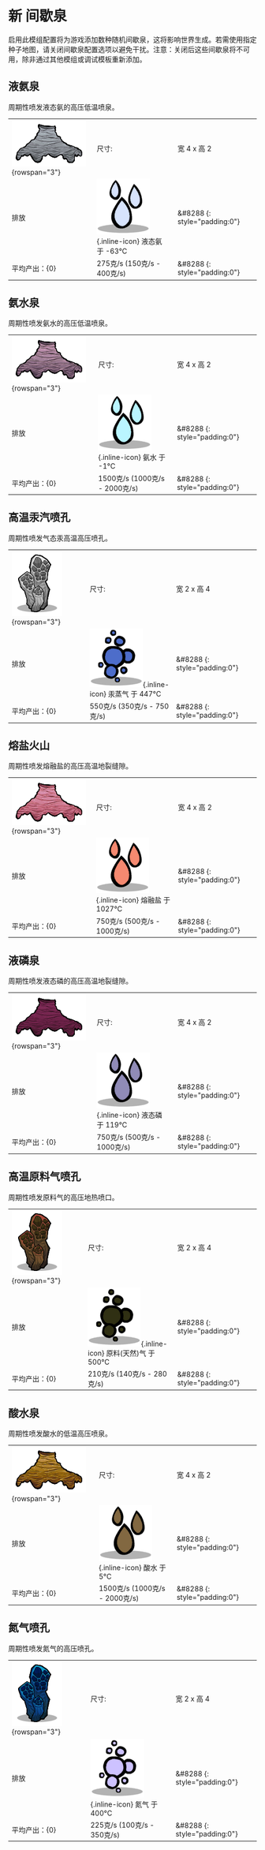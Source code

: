 # 新 间歇泉
启用此模组配置将为游戏添加数种随机间歇泉，这将影响世界生成。若需使用指定种子地图，请关闭间歇泉配置选项以避免干扰。注意：关闭后这些间歇泉将不可用，除非通过其他模组或调试模板重新添加。

## 液氨泉

周期性喷发液态氨的高压低温喷泉。

| | | |
|-|-|-|
| ![GeyserGeneric_AmmoniaGeyser](/assets/images/geysers/GeyserGeneric_AmmoniaGeyser.png) {rowspan="3"} |尺寸: | 宽 4 x 高 2|
|排放 |  ![LiquidAmmonia](/assets/images/elements/LiquidAmmonia.png){.inline-icon} 液态氨 于 -63°C|&#8288 {: style="padding:0"} |
|平均产出：{0} | 275克/s (150克/s - 400克/s)|&#8288 {: style="padding:0"} |


## 氨水泉

周期性喷发氨水的高压低温喷泉。

| | | |
|-|-|-|
| ![GeyserGeneric_AmmoniumWaterGeyser](/assets/images/geysers/GeyserGeneric_AmmoniumWaterGeyser.png) {rowspan="3"} |尺寸: | 宽 4 x 高 2|
|排放 |  ![AmmoniumWater](/assets/images/elements/AmmoniumWater.png){.inline-icon} 氨水 于 -1°C|&#8288 {: style="padding:0"} |
|平均产出：{0} | 1500克/s (1000克/s - 2000克/s)|&#8288 {: style="padding:0"} |


## 高温汞汽喷孔

周期性喷发气态汞高温高压喷孔。

| | | |
|-|-|-|
| ![GeyserGeneric_HotMercuryGasVent](/assets/images/geysers/GeyserGeneric_HotMercuryGasVent.png) {rowspan="3"} |尺寸: | 宽 2 x 高 4|
|排放 |  ![MercuryGas](/assets/images/elements/MercuryGas.png){.inline-icon} 汞蒸气 于 447°C|&#8288 {: style="padding:0"} |
|平均产出：{0} | 550克/s (350克/s - 750克/s)|&#8288 {: style="padding:0"} |


## 熔盐火山

周期性喷发熔融盐的高压高温地裂缝隙。

| | | |
|-|-|-|
| ![GeyserGeneric_MoltenSaltGeyser](/assets/images/geysers/GeyserGeneric_MoltenSaltGeyser.png) {rowspan="3"} |尺寸: | 宽 4 x 高 2|
|排放 |  ![MoltenSalt](/assets/images/elements/MoltenSalt.png){.inline-icon} 熔融盐 于 1027°C|&#8288 {: style="padding:0"} |
|平均产出：{0} | 750克/s (500克/s - 1000克/s)|&#8288 {: style="padding:0"} |


## 液磷泉

周期性喷发液态磷的高压高温地裂缝隙。

| | | |
|-|-|-|
| ![GeyserGeneric_PhosphorusGeyser](/assets/images/geysers/GeyserGeneric_PhosphorusGeyser.png) {rowspan="3"} |尺寸: | 宽 4 x 高 2|
|排放 |  ![LiquidPhosphorus](/assets/images/elements/LiquidPhosphorus.png){.inline-icon} 液态磷 于 119°C|&#8288 {: style="padding:0"} |
|平均产出：{0} | 750克/s (500克/s - 1000克/s)|&#8288 {: style="padding:0"} |


## 高温原料气喷孔

周期性喷发原料气的高压地热喷口。

| | | |
|-|-|-|
| ![GeyserGeneric_RawGasVent](/assets/images/geysers/GeyserGeneric_RawGasVent.png) {rowspan="3"} |尺寸: | 宽 2 x 高 4|
|排放 |  ![RawNaturalGas](/assets/images/elements/RawNaturalGas.png){.inline-icon} 原料(天然)气 于 500°C|&#8288 {: style="padding:0"} |
|平均产出：{0} | 210克/s (140克/s - 280克/s)|&#8288 {: style="padding:0"} |


## 酸水泉

周期性喷发酸水的低温高压喷泉。

| | | |
|-|-|-|
| ![GeyserGeneric_SourWaterGeyser](/assets/images/geysers/GeyserGeneric_SourWaterGeyser.png) {rowspan="3"} |尺寸: | 宽 4 x 高 2|
|排放 |  ![SourWater](/assets/images/elements/SourWater.png){.inline-icon} 酸水 于 5°C|&#8288 {: style="padding:0"} |
|平均产出：{0} | 1500克/s (1000克/s - 2000克/s)|&#8288 {: style="padding:0"} |


## 氮气喷孔

周期性喷发氮气的高压喷孔。

| | | |
|-|-|-|
| ![GeyserGeneric_NitrogenVent](/assets/images/geysers/GeyserGeneric_NitrogenVent.png) {rowspan="3"} |尺寸: | 宽 2 x 高 4|
|排放 |  ![NitrogenGas](/assets/images/elements/NitrogenGas.png){.inline-icon} 氮气 于 400°C|&#8288 {: style="padding:0"} |
|平均产出：{0} | 225克/s (100克/s - 350克/s)|&#8288 {: style="padding:0"} |

